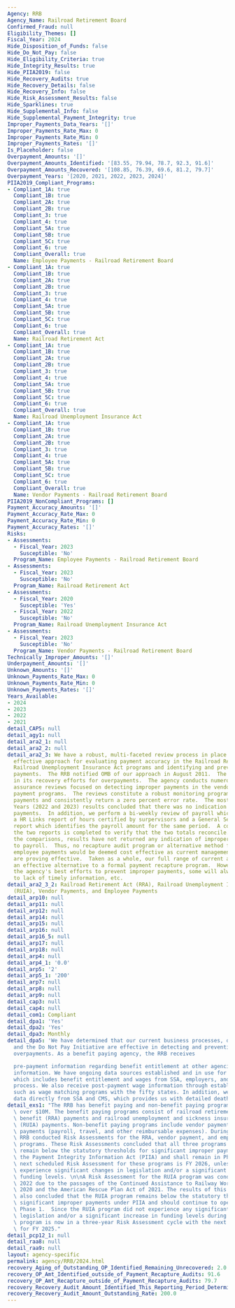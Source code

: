 ```yaml
---
Agency: RRB
Agency_Name: Railroad Retirement Board
Confirmed_Fraud: null
Eligibility_Themes: []
Fiscal_Year: 2024
Hide_Disposition_of_Funds: false
Hide_Do_Not_Pay: false
Hide_Eligibility_Criteria: true
Hide_Integrity_Results: true
Hide_PIIA2019: false
Hide_Recovery_Audits: true
Hide_Recovery_Details: false
Hide_Recovery_Info: false
Hide_Risk_Assessment_Results: false
Hide_Sparklines: true
Hide_Supplemental_Info: false
Hide_Supplemental_Payment_Integrity: true
Improper_Payments_Data_Years: '[]'
Improper_Payments_Rate_Max: 0
Improper_Payments_Rate_Min: 0
Improper_Payments_Rates: '[]'
Is_Placeholder: false
Overpayment_Amounts: '[]'
Overpayment_Amounts_Identified: '[83.55, 79.94, 78.7, 92.3, 91.6]'
Overpayment_Amounts_Recovered: '[108.85, 76.39, 69.6, 81.2, 79.7]'
Overpayment_Years: '[2020, 2021, 2022, 2023, 2024]'
PIIA2019_Compliant_Programs:
- Compliant_1A: true
  Compliant_1B: true
  Compliant_2A: true
  Compliant_2B: true
  Compliant_3: true
  Compliant_4: true
  Compliant_5A: true
  Compliant_5B: true
  Compliant_5C: true
  Compliant_6: true
  Compliant_Overall: true
  Name: Employee Payments - Railroad Retirement Board
- Compliant_1A: true
  Compliant_1B: true
  Compliant_2A: true
  Compliant_2B: true
  Compliant_3: true
  Compliant_4: true
  Compliant_5A: true
  Compliant_5B: true
  Compliant_5C: true
  Compliant_6: true
  Compliant_Overall: true
  Name: Railroad Retirement Act
- Compliant_1A: true
  Compliant_1B: true
  Compliant_2A: true
  Compliant_2B: true
  Compliant_3: true
  Compliant_4: true
  Compliant_5A: true
  Compliant_5B: true
  Compliant_5C: true
  Compliant_6: true
  Compliant_Overall: true
  Name: Railroad Unemployment Insurance Act
- Compliant_1A: true
  Compliant_1B: true
  Compliant_2A: true
  Compliant_2B: true
  Compliant_3: true
  Compliant_4: true
  Compliant_5A: true
  Compliant_5B: true
  Compliant_5C: true
  Compliant_6: true
  Compliant_Overall: true
  Name: Vendor Payments - Railroad Retirement Board
PIIA2019_NonCompliant_Programs: []
Payment_Accuracy_Amounts: '[]'
Payment_Accuracy_Rate_Max: 0
Payment_Accuracy_Rate_Min: 0
Payment_Accuracy_Rates: '[]'
Risks:
- Assessments:
  - Fiscal_Year: 2023
    Susceptible: 'No'
  Program_Name: Employee Payments - Railroad Retirement Board
- Assessments:
  - Fiscal_Year: 2023
    Susceptible: 'No'
  Program_Name: Railroad Retirement Act
- Assessments:
  - Fiscal_Year: 2020
    Susceptible: 'Yes'
  - Fiscal_Year: 2022
    Susceptible: 'No'
  Program_Name: Railroad Unemployment Insurance Act
- Assessments:
  - Fiscal_Year: 2023
    Susceptible: 'No'
  Program_Name: Vendor Payments - Railroad Retirement Board
Technically_Improper_Amounts: '[]'
Underpayment_Amounts: '[]'
Unknown_Amounts: '[]'
Unknown_Payments_Rate_Max: 0
Unknown_Payments_Rate_Min: 0
Unknown_Payments_Rates: '[]'
Years_Available:
- 2024
- 2023
- 2022
- 2021
detail_CAP5: null
detail_agy1: null
detail_ara2_1: null
detail_ara2_2: null
detail_ara2_3: We have a robust, multi-faceted review process in place that is an
  effective approach for evaluating payment accuracy in the Railroad Retirement and
  Railroad Unemployment Insurance Act programs and identifying and preventing improper
  payments.  The RRB notified OMB of our approach in August 2011.  The agency is diligent
  in its recovery efforts for overpayments.  The agency conducts numerous quality
  assurance reviews focused on detecting improper payments in the vendor and employee
  payment programs.  The reviews constitute a robust monitoring program for improper
  payments and consistently return a zero percent error rate.  The most recent Fiscal
  Years (2022 and 2023) results concluded that there was no indication of improper
  payments.  In addition, we perform a bi-weekly review of payroll which includes
  a HR Links report of hours certified by surpervisors and a General Services Administration's
  report which identifies the payroll amount for the same period.  A comparison of
  the two reports is completed to verify that the two totals reconcile.  Based on
  the comparisons, results have not returned any indication of improper payments related
  to payroll.  Thus, no recapture audit program or alternative method for vendor and
  employee payments would be deemed cost effective as current management controls
  are proving effective.  Taken as a whole, our full range of current activities constitutes
  an effective alternative to a formal payment recapture program.  However, despite
  the agency's best efforts to prevent improper payments, some will always occur due
  to lack of timely information, etc.
detail_ara2_3_2: Railroad Retirement Act (RRA), Railroad Unemployment Insurance Act
  (RUIA), Vendor Payments, and Employee Payments
detail_arp10: null
detail_arp11: null
detail_arp12: null
detail_arp14: null
detail_arp15: null
detail_arp16: null
detail_arp16_5: null
detail_arp17: null
detail_arp18: null
detail_arp4: null
detail_arp4_1: '0.0'
detail_arp5: '2'
detail_arp5_1: '200'
detail_arp7: null
detail_arp8: null
detail_arp9: null
detail_cap3: null
detail_cap4: null
detail_com1: Compliant
detail_dpa1: 'Yes'
detail_dpa2: 'Yes'
detail_dpa3: Monthly
detail_dpa5: 'We have determined that our current business processes, data sources,
  and the Do Not Pay Initiative are effective in detecting and preventing benefit
  overpayments. As a benefit paying agency, the RRB receives

  pre-payment information regarding benefit entitlement at other agencies and wage
  information. We have ongoing data sources established and in use for this information,
  which includes benefit entitlement and wages from SSA, employers, and our application
  process. We also receive post-payment wage information through established sources
  such as wage matching programs with the fifty states. In addition, we receive death
  data directly from SSA and CMS, which provides us with detailed death information.'
detail_exs1: "The RRB has benefit paying and non-benefit paying programs with outlays\
  \ over $10M. The benefit paying programs consist of railroad retirement and survivor\
  \ benefit (RRA) payments and railroad unemployment and sickness insurance benefit\
  \ (RUIA) payments. Non-benefit paying programs include vendor payments and employee\
  \ payments (payroll, travel, and other reimbursable expenses). During FY 2023, the\
  \ RRB conducted Risk Assessments for the RRA, vendor payment, and employee payment\
  \ programs. These Risk Assessments concluded that all three programs continue to\
  \ remain below the statutory thresholds for significant improper payments under\
  \ the Payment Integrity Information Act (PIIA) and shall remain in Phase 1.  The\
  \ next scheduled Risk Assessment for these programs is FY 2026, unless any of them\
  \ experience significant changes in legislation and/or a significant increase in\
  \ funding levels. \n\nA Risk Assessment for the RUIA program was conducted in FY\
  \ 2022 due to the passages of the Continued Assistance to Railway Workers Act of\
  \ 2020 and the American Rescue Plan Act of 2021. The results of this Risk Assessment\
  \ also concluded that the RUIA program remains below the statutory thresholds for\
  \ significant improper payments under PIIA and should continue to operate under\
  \ Phase 1.  Since the RUIA program did not experience any significant changes in\
  \ legislation and/or a significant increase in funding levels during FY 2022, the\
  \ program is now in a three-year Risk Assessment cycle with the next one scheduled\
  \ for FY 2025."
detail_pcp12_1: null
detail_raa8: null
detail_raa9: null
layout: agency-specific
permalink: agency/RRB/2024.html
recovery_Aging_of_Outstanding_OP_Identified_Remaining_Unrecovered: 2.0
recovery_OP_Amt_Identified_outside_of_Payment_Recapture_Audits: 91.6
recovery_OP_Amt_Recapture_outside_of_Payment_Recapture_Audits: 79.7
recovery_Recovery_Audit_Amount_Identified_This_Reporting_Period_Determined_Not_Collectable_Rate: 0.0
recovery_Recovery_Audit_Amount_Outstanding_Rate: 200.0
---
```


